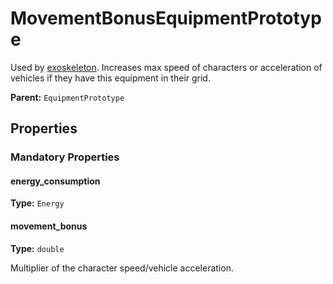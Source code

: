 # MovementBonusEquipmentPrototype

Used by [exoskeleton](https://wiki.factorio.com/Exoskeleton). Increases max speed of characters or acceleration of vehicles if they have this equipment in their grid.

**Parent:** `EquipmentPrototype`

## Properties

### Mandatory Properties

#### energy_consumption

**Type:** `Energy`



#### movement_bonus

**Type:** `double`

Multiplier of the character speed/vehicle acceleration.

